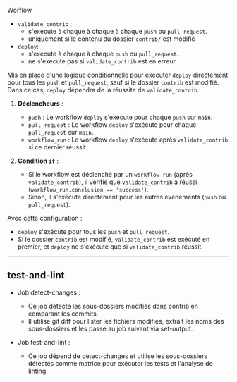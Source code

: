 Worflow


- `validate_contrib` :
    - s'execute à chaque à chaque  à chaque `push` ou `pull_request`. 
    - uniquement si le contenu du dossier `contrib/` est modifié
- `deploy`:
    - s'execute à chaque  à chaque `push` ou `pull_request`.
    - ne s'execute pas si `validate_contrib` est en erreur.



Mis en place d'une logique conditionnelle pour exécuter `deploy` directement pour tous les `push` et `pull_request`, sauf si le dossier `contrib` est modifié. Dans ce cas, `deploy` dépendra de la réussite de `validate_contrib`.


1. **Déclencheurs** :
   - `push` : Le workflow `deploy` s'exécute pour chaque `push` sur `main`.
   - `pull_request` : Le workflow `deploy` s'exécute pour chaque `pull_request` sur `main`.
   - `workflow_run` : Le workflow `deploy` s'exécute après `validate_contrib` si ce dernier réussit.

2. **Condition `if`** :
   - Si le workflow est déclenché par un `workflow_run` (après `validate_contrib`), il vérifie que `validate_contrib` a réussi (`workflow_run.conclusion == 'success'`).
   - Sinon, il s'exécute directement pour les autres événements (`push` ou `pull_request`).

Avec cette configuration :
- `deploy` s'exécute pour tous les `push` et `pull_request`.
- Si le dossier `contrib` est modifié, `validate_contrib` est exécuté en premier, et `deploy` ne s'exécute que si `validate_contrib` réussit.


---
## test-and-lint

- Job detect-changes :
    - Ce job détecte les sous-dossiers modifiés dans contrib en comparant les commits.
    - Il utilise git diff pour lister les fichiers modifiés, extrait les noms des sous-dossiers et les passe au job suivant via set-output.

- Job test-and-lint :
    - Ce job dépend de detect-changes et utilise les sous-dossiers détectés comme matrice pour exécuter les tests et l'analyse de linting.
